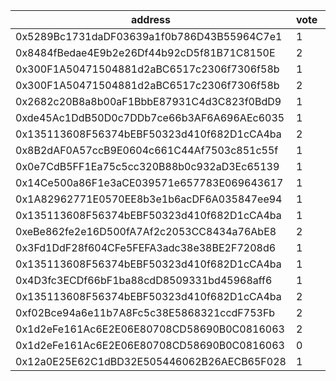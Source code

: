 address|vote|timestamp|signature
---|---|---|---
0x5289Bc1731daDF03639a1f0b786D43B55964C7e1|1|1598365498|0x0103adea8e75dadf72d8628a1fc16182b0af955d55bc9db80a3c2b5bebb48b6507d70748315d5d1b7c786fee6a449227daf40c3e8d5a29b21aa338dd52de128d1c
0x8484fBedae4E9b2e26Df44b92cD5f81B71C8150E|2|1598365571|0x38901f8453e2ad7054cc95e20bdfb147f55805089cff722591d8bb73ad7a430a250edc9e5a13f1b7151959f7f0655f1e917e39c5eb0bca9fa9ea53ea2696efcd1c
0x300F1A50471504881d2aBC6517c2306f7306f58b|1|1598365573|0x6598ac498c59ac861c2ff84764d28ab57c893d01918ee705f4feda0c31bcc318590b0e5bd5fc0db0e826278549bd3de85c176d4bf7fd552fa9cc3d48c3ed06c11c
0x300F1A50471504881d2aBC6517c2306f7306f58b|2|1598365723|0x045efee09b3a27b3e560218a831c635cbf35b32010cda6fde1275d4dc7aa2783147d3d0846a15b9c9a13137c2fe1f1c579709178ae78a6457492687d8ca4f7ca1c
0x2682c20B8a8b00aF1BbbE87931C4d3C823f0BdD9|1|1598365902|0x79b55d27fd2f81bebcf7472d2fe974642f76785496eccb517106ca46f7f9618b709df865eeaa6d47559449ec5c35605ffb043addecddac6438653aad7936a45c1b
0xde45Ac1DdB50D0c7DDb7ce66b3AF6A696AEc6035|1|1598365991|0xd4e51873656a96586a6402f805314013530f8983d18e2483cb2431c55cd0f96e6ade264c4a8b64319078afd4e836e3b5ebc3e89578f06a15d400aad93f9337fb1c
0x135113608F56374bEBF50323d410f682D1cCA4ba|2|1598366049|0x4a3a023ee3473705a7d730420434f6c727bb3d286e9cd413b26b4ccfa5040b4b7ce7bf663c6de4f56d86b7c787edea9e2ab75cf3e30f38ae2c511cc4dbd87f141b
0x8B2dAF0A57ccB9E0604c661C44Af7503c851c55f|1|1598366059|0xe4d7751a5dd4a70db398bc99f620957cbfcf465c7293f4cc9ac02ea98f25ab0029732e42b3c576cb527e0eee7a9fee257190397907da62ca4012463030d0c3281b
0x0e7CdB5FF1Ea75c5cc320B88b0c932aD3Ec65139|1|1598366228|0x8d54bbdf6111a1482c02eaf01882acc595b22ce5135e96b8049f605d067b8d3c401e4b9a14267b5b9a078fdd3ae230bde954261e08e9c7e1495ca9a4ee6c02581b
0x14Ce500a86F1e3aCE039571e657783E069643617|1|1598366271|0x4c84e4d3087ce06560fd5e850963149227751b2dbb5cdf2ef9fd9b4e1c4c29a11f703fb19b56d7ef3ecfdf466cd62215f2365ae7a6b92b7f465860ac1325f5f51c
0x1A82962771E0570EE8b3e1b6acDF6A035847ee94|1|1598366324|0xfe6e1f8ad9fe43448108f7ac951bf5011f8208eeaa0ed3ef8322d97d31237e5b69b49026bb0286cf44ade60a87bb2a54fa5dc4befc570e09fb44e3b3314deb1c1b
0x135113608F56374bEBF50323d410f682D1cCA4ba|1|1598366335|0xbb8fe73a2abc002f23a0401299fed624ea78191c78130066d5c2352ac9d8f97049abee445e936f2ab76d902ea5e1759cf80d9cd77d71eb4aa6ea374cb1577a2c1b
0xeBe862fe2e16D500fA7Af2c2053CC8434a76AbE8|2|1598366449|0xeda835d4c115386f97fe9e45fd1bcb7b24ccaaea138f9b7f06ffe0d54704809036be9db27b32218b954eb062cdd5bf1616d380eabae7ca50502560ed7e7bd0f51c
0x3Fd1DdF28f604CFe5FEFA3adc38e38BE2F7208d6|1|1598366557|0xcbeeef4694bd9f395b78fc4de65f539db773fab16d3a56b80b7eac690f9d0f0f373e9c825be32634626c6ebf74a1e45ad99f1d33369bfc3194cdd4221b4a06041b
0x135113608F56374bEBF50323d410f682D1cCA4ba|1|1598366602|0xe3431da01f975e0d73528567007876eafa1b2d3391be4ac6fe97122eb46f7b6350e6455c7873837cfcd36872cb070cf9a988c720f7e0a52e4a3017e9ed31d74e1c
0x4D3fc3ECDf66bF1ba88cdD8509331bd45968aff6|1|1598366701|0x6bd498ce46ae658009b935ae630272dd75d98da81216fd29f0fd1b14627d841c16e85a58dd0922ef6dc9ccee252dcb78642c4f45b45765d3fd35ffbffc10b3301b
0x135113608F56374bEBF50323d410f682D1cCA4ba|2|1598367340|0x48fd2def0fabdf2337d0910712115acc55d03dcd4f477b1b335a9c6763f1cd0229601eb9588505ac703580f8f52cb16878eec02152283d4ec3e49d37128b87ff1c
0xf02Bce94a6e11b7A8Fc5c38E5868321ccdF753Fb|2|1598367515|0x0469704375d345a72ed92d9cba23a5328e532be075f43fdf4c2056a5a9af1b3210cbb999d26491c61a7c755b05d6bf536500fd0f768b6d1c04c8b6d1b2bb971e1b
0x1d2eFe161Ac6E2E06E80708CD58690B0C0816063|2|1598367971|0xc0638b5680b5578cde16cb53abf4b5ffb3fbea7de81fc2b71a5f623fdb6c6bf8177d37a9c76c499f75643539ad20f01a62fa1280fb8eaeb9fb105b7d77b5b02e1b
0x1d2eFe161Ac6E2E06E80708CD58690B0C0816063|0|1598368543|0xec81176a5e8b5e7b5ce4658dc8d9f20c8a53dcbc5aa51c77f1d22fe1bc9eb51336ef2a5f0554b2206eb22e54a30b76be64f651f869352389faf73ea57cc9f2ee1b
0x12a0E25E62C1dBD32E505446062B26AECB65F028|1|1598368777|0x7152162d279f7de5155168c931ff54dfcc534ccad5a10bad219ca6faa5320c78266690082ee0de80b7e67a101846d0f19f084d63f1fb56dd97fde8394c69e3431c